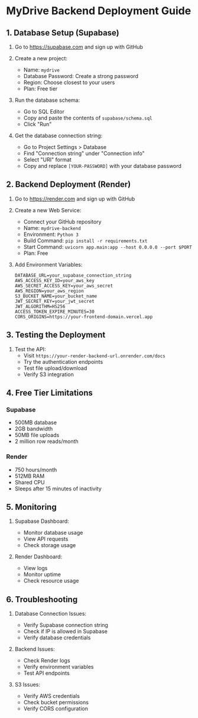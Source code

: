 # MyDrive Backend Deployment Guide

## 1. Database Setup (Supabase)

1. Go to https://supabase.com and sign up with GitHub
2. Create a new project:
   - Name: `mydrive`
   - Database Password: Create a strong password
   - Region: Choose closest to your users
   - Plan: Free tier

3. Run the database schema:
   - Go to SQL Editor
   - Copy and paste the contents of `supabase/schema.sql`
   - Click "Run"

4. Get the database connection string:
   - Go to Project Settings > Database
   - Find "Connection string" under "Connection info"
   - Select "URI" format
   - Copy and replace `[YOUR-PASSWORD]` with your database password

## 2. Backend Deployment (Render)

1. Go to https://render.com and sign up with GitHub
2. Create a new Web Service:
   - Connect your GitHub repository
   - Name: `mydrive-backend`
   - Environment: `Python 3`
   - Build Command: `pip install -r requirements.txt`
   - Start Command: `uvicorn app.main:app --host 0.0.0.0 --port $PORT`
   - Plan: Free

3. Add Environment Variables:
   ```
   DATABASE_URL=your_supabase_connection_string
   AWS_ACCESS_KEY_ID=your_aws_key
   AWS_SECRET_ACCESS_KEY=your_aws_secret
   AWS_REGION=your_aws_region
   S3_BUCKET_NAME=your_bucket_name
   JWT_SECRET_KEY=your_jwt_secret
   JWT_ALGORITHM=HS256
   ACCESS_TOKEN_EXPIRE_MINUTES=30
   CORS_ORIGINS=https://your-frontend-domain.vercel.app
   ```

## 3. Testing the Deployment

1. Test the API:
   - Visit `https://your-render-backend-url.onrender.com/docs`
   - Try the authentication endpoints
   - Test file upload/download
   - Verify S3 integration

## 4. Free Tier Limitations

### Supabase
- 500MB database
- 2GB bandwidth
- 50MB file uploads
- 2 million row reads/month

### Render
- 750 hours/month
- 512MB RAM
- Shared CPU
- Sleeps after 15 minutes of inactivity

## 5. Monitoring

1. Supabase Dashboard:
   - Monitor database usage
   - View API requests
   - Check storage usage

2. Render Dashboard:
   - View logs
   - Monitor uptime
   - Check resource usage

## 6. Troubleshooting

1. Database Connection Issues:
   - Verify Supabase connection string
   - Check if IP is allowed in Supabase
   - Verify database credentials

2. Backend Issues:
   - Check Render logs
   - Verify environment variables
   - Test API endpoints

3. S3 Issues:
   - Verify AWS credentials
   - Check bucket permissions
   - Verify CORS configuration 